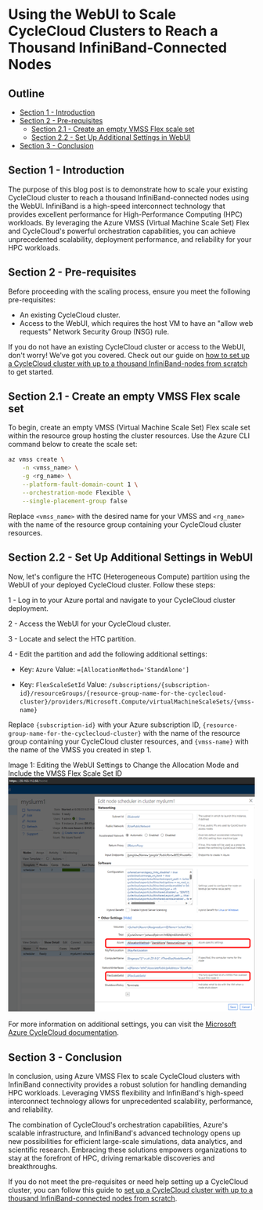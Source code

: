 # Using the WebUI to Scale CycleCloud Clusters to Reach a Thousand InfiniBand-Connected Nodes

## Outline

- [Section 1 - Introduction](#section-1---introduction)
- [Section 2 - Pre-requisites](#section-2---pre-requisites)
    - [Section 2.1 - Create an empty VMSS Flex scale set](#section-2.1---create-an-empty-vmss-flex-scale-set)
    - [Section 2.2 - Set Up Additional Settings in WebUI](#section-2.2---set-up-additional-settings-in-webui)
- [Section 3 - Conclusion](#section-3---conclusion)

## Section 1 - Introduction

The purpose of this blog post is to demonstrate how to scale your existing CycleCloud cluster to reach a thousand InfiniBand-connected nodes using the WebUI. InfiniBand is a high-speed interconnect technology that provides excellent performance for High-Performance Computing (HPC) workloads. By leveraging the Azure VMSS (Virtual Machine Scale Set) Flex and CycleCloud's powerful orchestration capabilities, you can achieve unprecedented scalability, deployment performance, and reliability for your HPC workloads.

## Section 2 - Pre-requisites

Before proceeding with the scaling process, ensure you meet the following pre-requisites:

* An existing CycleCloud cluster.
* Access to the WebUI, which requires the host VM to have an "allow web requests" Network Security Group (NSG) rule.

If you do not have an existing CycleCloud cluster or access to the WebUI, don't worry! We've got you covered. Check out our guide on [how to set up a CycleCloud cluster with up to a thousand InfiniBand-nodes from scratch](../cyclecloud-flex-ib/) to get started.

## Section 2.1 - Create an empty VMSS Flex scale set

To begin, create an empty VMSS (Virtual Machine Scale Set) Flex scale set within the resource group hosting the cluster resources. Use the Azure CLI command below to create the scale set:

```bash
az vmss create \
    -n <vmss_name> \
    -g <rg_name> \
    --platform-fault-domain-count 1 \
    --orchestration-mode Flexible \
    --single-placement-group false
```

Replace `<vmss_name>` with the desired name for your VMSS and `<rg_name>` with the name of the resource group containing your CycleCloud cluster resources.

## Section 2.2 - Set Up Additional Settings in WebUI

Now, let's configure the HTC (Heterogeneous Compute) partition using the WebUI of your deployed CycleCloud cluster. Follow these steps:

1 - Log in to your Azure portal and navigate to your CycleCloud cluster deployment.

2 - Access the WebUI for your CycleCloud cluster.

3 - Locate and select the HTC partition.

4 - Edit the partition and add the following additional settings:

   - Key: `Azure`
     Value: `=[AllocationMethod='StandAlone']`

   - Key: `FlexScaleSetId`
     Value: `/subscriptions/{subscription-id}/resourceGroups/{resource-group-name-for-the-cyclecloud-cluster}/providers/Microsoft.Compute/virtualMachineScaleSets/{vmss-name}`

Replace `{subscription-id}` with your Azure subscription ID, `{resource-group-name-for-the-cyclecloud-cluster}` with the name of the resource group containing your CycleCloud cluster resources, and `{vmss-name}` with the name of the VMSS you created in step 1.

Image 1: Editing the WebUI Settings to Change the Allocation Mode and Include the VMSS Flex Scale Set ID
![WebUI Settings](assets/webui-settings.png)

For more information on additional settings, you can visit the [Microsoft Azure CycleCloud documentation](https://learn.microsoft.com/en-us/azure/cyclecloud/cluster-references/node-nodearray-reference?view=cyclecloud-8#additional-attributes).

## Section 3 - Conclusion

In conclusion, using Azure VMSS Flex to scale CycleCloud clusters with InfiniBand connectivity provides a robust solution for handling demanding HPC workloads. Leveraging VMSS flexibility and InfiniBand's high-speed interconnect technology allows for unprecedented scalability, performance, and reliability.

The combination of CycleCloud's orchestration capabilities, Azure's scalable infrastructure, and InfiniBand's advanced technology opens up new possibilities for efficient large-scale simulations, data analytics, and scientific research. Embracing these solutions empowers organizations to stay at the forefront of HPC, driving remarkable discoveries and breakthroughs.

If you do not meet the pre-requisites or need help setting up a CycleCloud cluster, you can follow this guide to [set up a CycleCloud cluster with up to a thousand InfiniBand-connected nodes from scratch](../cyclecloud-flex-ib/).

